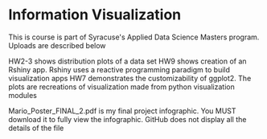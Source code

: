 <h1> Information Visualization </h1>

<p1> This is course is part of Syracuse's Applied Data Science Masters program. Uploads are described below</p1>

<p2>  HW2-3 shows distribution plots of a data set </p2>
<p2>  HW9 shows creation of an Rshiny app. Rshiny uses a reactive programming paradigm to build visualization apps </p2>
<p2>  HW7 demonstrates the customizability of ggplot2. The plots are recreations of visualization made from python visualization modules </p2>

<p2>  Mario_Poster_FINAL_2.pdf is my final project infographic. You MUST download it to fully view the infographic. GitHub does not display all the details of the file </p2>





